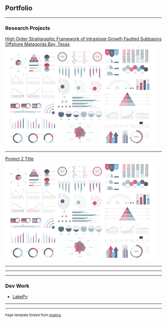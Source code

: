 ## Portfolio

---

### Research Projects 

[High Order Stratigraphic Framework of Intraslope Growth Faulted Subbasins Offshore Matagorda Bay, Texas](/masters_thesis.md)
<img src="images/dummy_thumbnail.jpg?raw=true"/>

---
[Project 2 Title](/pdf/sample_presentation.pdf)
<img src="images/dummy_thumbnail.jpg?raw=true"/>

---


---
---
### Dev Work

- [LakePy](https://github.com/ESIPFed/LakePy)

---




---
<p style="font-size:11px">Page template forked from <a href="https://github.com/evanca/quick-portfolio">evanca</a></p>
<!-- Remove above link if you don't want to attibute -->
